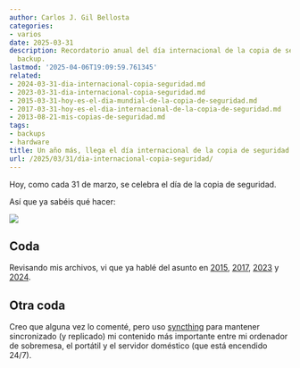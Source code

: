 ```yaml
---
author: Carlos J. Gil Bellosta
categories:
- varios
date: 2025-03-31
description: Recordatorio anual del día internacional de la copia de seguridad y el
  backup.
lastmod: '2025-04-06T19:09:59.761345'
related:
- 2024-03-31-dia-internacional-copia-seguridad.md
- 2023-03-31-dia-internacional-copia-seguridad.md
- 2015-03-31-hoy-es-el-dia-mundial-de-la-copia-de-seguridad.md
- 2017-03-31-hoy-es-el-dia-internacional-de-la-copia-de-seguridad.md
- 2013-08-21-mis-copias-de-seguridad.md
tags:
- backups
- hardware
title: Un año más, llega el día internacional de la copia de seguridad
url: /2025/03/31/dia-internacional-copia-seguridad/
---
```


Hoy, como cada 31 de marzo, se celebra el día de la copia de seguridad.

Así que ya sabéis qué hacer:

![](/wp-uploads/2017/03/juramento_copias_seguridad.png#center)

## Coda

Revisando mis archivos, vi que ya hablé del asunto en
[2015](/2015/03/31/hoy-es-el-dia-mundial-de-la-copia-de-seguridad/),
[2017](/2017/03/31/hoy-es-el-dia-internacional-de-la-copia-de-seguridad/),
[2023](/2023/03/30/dia-internacional-copia-seguridad/) y
[2024](/2024/03/30/dia-internacional-copia-seguridad/).

## Otra coda

Creo que alguna vez lo comenté, pero uso [syncthing](https://syncthing.net/) para mantener sincronizado (y replicado) mi contenido más importante entre mi ordenador de sobremesa, el portátil y el servidor doméstico (que está encendido 24/7).